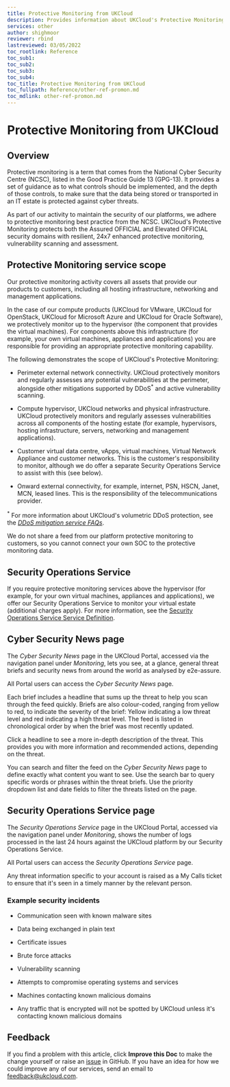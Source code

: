 ```yaml
---
title: Protective Monitoring from UKCloud
description: Provides information about UKCloud's Protective Monitoring service
services: other
author: shighmoor
reviewer: rbind
lastreviewed: 03/05/2022
toc_rootlink: Reference
toc_sub1: 
toc_sub2:
toc_sub3:
toc_sub4:
toc_title: Protective Monitoring from UKCloud
toc_fullpath: Reference/other-ref-promon.md
toc_mdlink: other-ref-promon.md
---
```


# Protective Monitoring from UKCloud

## Overview

Protective monitoring is a term that comes from the National Cyber Security Centre (NCSC), listed in the Good Practice Guide 13 (GPG-13). It provides a set of guidance as to what controls should be implemented, and the depth of those controls, to make sure that the data being stored or transported in an IT estate is protected against cyber threats.

As part of our activity to maintain the security of our platforms, we adhere to protective monitoring best practice from the NCSC. UKCloud's Protective Monitoring protects both the Assured OFFICIAL and Elevated OFFICIAL security domains with resilient, 24x7 enhanced protective monitoring, vulnerability scanning and assessment.

## Protective Monitoring service scope

Our protective monitoring activity covers all assets that provide our products to customers, including all hosting infrastructure, networking and management applications.

In the case of our compute products (UKCloud for VMware, UKCloud for OpenStack, UKCloud for Microsoft Azure and UKCloud for Oracle Software), we protectively monitor up to the hypervisor (the component that provides the virtual machines). For components above this infrastructure (for example, your own virtual machines, appliances and applications) you are responsible for providing an appropriate protective monitoring capability.

The following demonstrates the scope of UKCloud's Protective Monitoring:

- Perimeter external network connectivity. UKCloud protectively monitors and regularly assesses any potential vulnerabilities at the perimeter, alongside other mitigations supported by DDoS<sup>*</sup> and active vulnerability scanning.

- Compute hypervisor, UKCloud networks and physical infrastructure. UKCloud protectively monitors and regularly assesses vulnerabilities across all components of the hosting estate (for example, hypervisors, hosting infrastructure, servers, networking and management applications).

- Customer virtual data centre, vApps, virtual machines, Virtual Network Appliance and customer networks. This is the customer's responsibility to monitor, although we do offer a separate Security Operations Service to assist with this (see below).

- Onward external connectivity, for example, internet, PSN, HSCN, Janet, MCN, leased lines. This is the responsibility of the telecommunications provider.

<sup>*</sup> For more information about UKCloud's volumetric DDoS protection, see the [*DDoS mitigation service FAQs*](../connectivity/conn-faq-ddos.md).

We do not share a feed from our platform protective monitoring to customers, so you cannot connect your own SOC to the protective monitoring data.

## Security Operations Service

If you require protective monitoring services above the hypervisor (for example, for your own virtual machines, appliances and applications), we offer our Security Operations Service to monitor your virtual estate (additional charges apply). For more information, see the [Security Operations Service Service Definition](https://ukcloud.com/app/uploads/2022/08/ukc-svc-239-security-operations-service-service-definition-13.0.pdf).

## Cyber Security News page

The *Cyber Security News* page in the UKCloud Portal, accessed via the navigation panel under *Monitoring*, lets you see, at a glance, general threat briefs and security news from around the world as analysed by e2e-assure.

All Portal users can access the *Cyber Security News* page.

Each brief includes a headline that sums up the threat to help you scan through the feed quickly. Briefs are also colour-coded, ranging from yellow to red, to indicate the severity of the brief: Yellow indicating a low threat level and red indicating a high threat level. The feed is listed in chronological order by when the brief was most recently updated.

Click a headline to see a more in-depth description of the threat. This provides you with more information and recommended actions, depending on the threat.

You can search and filter the feed on the *Cyber Security News* page to define exactly what content you want to see. Use the search bar to query specific words or phrases within the threat briefs. Use the priority dropdown list and date fields to filter the threats listed on the page.

## Security Operations Service page

The *Security Operations Service* page in the UKCloud Portal, accessed via the navigation panel under *Monitoring*, shows the number of logs processed in the last 24 hours against the UKCloud platform by our Security Operations Service.

All Portal users can access the *Security Operations Service* page.

Any threat information specific to your account is raised as a My Calls ticket to ensure that it's seen in a timely manner by the relevant person.

### Example security incidents

- Communication seen with known malware sites

- Data being exchanged in plain text

- Certificate issues

- Brute force attacks

- Vulnerability scanning

- Attempts to compromise operating systems and services

- Machines contacting known malicious domains

- Any traffic that is encrypted will not be spotted by UKCloud unless it's contacting known malicious domains

## Feedback

If you find a problem with this article, click **Improve this Doc** to make the change yourself or raise an [issue](https://github.com/UKCloud/documentation/issues) in GitHub. If you have an idea for how we could improve any of our services, send an email to <feedback@ukcloud.com>.
